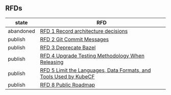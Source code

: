
## RFDs

| state     | RFD |
| --------- | ------------------------------------------------------------- |
| abandoned | [RFD 1 Record architecture decisions](./rfd/0001/README.md) |
| publish   | [RFD 2 Git Commit Messages](./rfd/0002/README.md) |
| publish   | [RFD 3 Deprecate Bazel](./rfd/0003/README.md) |
| publish   | [RFD 4 Upgrade Testing Methodology When Releasing](./rfd/0004/README.md) |
| publish   | [RFD 5 Limit the Languages, Data Formats, and Tools Used by KubeCF](./rfd/0005/README.md) |
| publish   | [RFD 8 Public Roadmap](./rfd/0008/README.md) |
